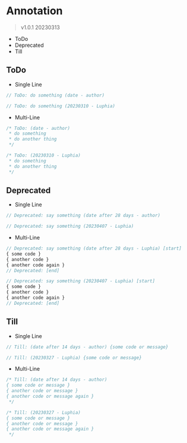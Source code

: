 # Annotation
> v1.0.1 20230313
- ToDo
- Deprecated
- Till

## ToDo
- Single Line
```typescript
// ToDo: do something (date - author)
```
```typescript
// ToDo: do something (20230310 - Luphia)
```

- Multi-Line
```typescript
/* ToDo: (date - author)
 * do something
 * do another thing
 */
```
```typescript
/* ToDo: (20230310 - Luphia)
 * do something
 * do another thing
 */
```

## Deprecated
- Single Line
```typescript
// Deprecated: say something (date after 28 days - author)
```
```typescript
// Deprecated: say something (20230407 - Luphia)
```

- Multi-Line
```typescript
// Deprecated: say something (date after 28 days - Luphia) [start]
{ some code }
{ another code }
{ another code again }
// Deprecated: [end]
```
```typescript
// Deprecated: say something (20230407 - Luphia) [start]
{ some code }
{ another code }
{ another code again }
// Deprecated: [end]
```

## Till
- Single Line
```typescript
// Till: (date after 14 days - author) {some code or message}
```
```typescript
// Till: (20230327 - Luphia) {some code or message}
```

- Multi-Line
```typescript
/* Till: (date after 14 days - author)
{ some code or message }
{ another code or message }
{ another code or message again }
 */
```
```typescript
/* Till: (20230327 - Luphia)
{ some code or message }
{ another code or message }
{ another code or message again }
 */
```
